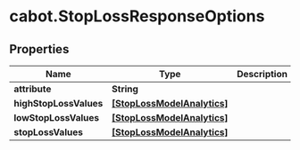 # cabot.StopLossResponseOptions

## Properties

Name | Type | Description | Notes
------------ | ------------- | ------------- | -------------
**attribute** | **String** |  | [optional] 
**highStopLossValues** | [**[StopLossModelAnalytics]**](StopLossModelAnalytics.md) |  | [optional] 
**lowStopLossValues** | [**[StopLossModelAnalytics]**](StopLossModelAnalytics.md) |  | [optional] 
**stopLossValues** | [**[StopLossModelAnalytics]**](StopLossModelAnalytics.md) |  | [optional] 


